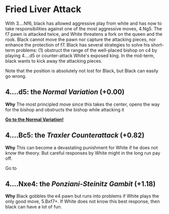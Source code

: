 # Fried Liver Attack

With 3....Nf6, black has allowed aggressive play from white and has now to take responsibilities against one of the most aggressive moves, 4.Ng5. The f7 pawn is attacked twice, and White threatens a fork on the queen and the rook. Black cannot move the pawn nor capture the attacking pieces, nor enhance the protection of f7. Black has several strategies to solve his short-term problems: (1) obstruct the range of the well-placed bishop on c4 by playing 4....d5 or counter-attack White's exposed king. In the mid-term, black wants to kick away the attacking pieces.

Note that the position is absolutely not lost for Black, but Black can easily go wrong.

## 4....d5: the *Normal Variation* (+0.00)
**Why** The most principled move since this takes the center, opens the way for the bishop and obstructs the bishop while attacking it

[**Go to the Normal Variation!**](./4....d5/NormalVariation.md)


## 4....Bc5: the *Traxler Counterattack* (+0.82)
**Why** This can become a devastating punishment for White if he does not know the theory. But careful responses by White might in the long run pay off.

Go to

## 4....Nxe4: the *Ponziani-Steinitz Gambit* (+1.18)
**Why** Black gobbles the e4 pawn but runs into problems if White plays the only good move, 5.Bxf7+. If White does not know this best response, then black can have a lot of fun.